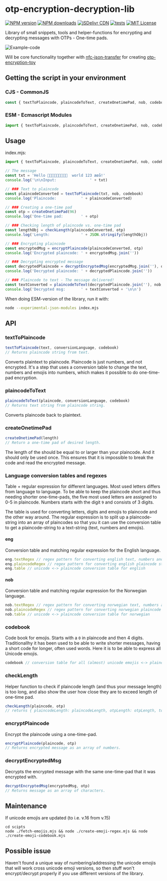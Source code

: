 # otp-encryption-decryption-lib

[![NPM version](http://img.shields.io/npm/v/otp-encryption-decryption-lib.svg?style=flat)](https://npmjs.org/package/otp-encryption-decryption-lib)
[![NPM downloads](http://img.shields.io/npm/dm/otp-encryption-decryption-lib.svg?style=flat)](https://npmjs.org/package/otp-encryption-decryption-lib) 
[![jSDelivr CDN](https://data.jsdelivr.com/v1/package/npm/otp-encryption-decryption-lib/badge?style=rounded)](https://www.jsdelivr.com/package/npm/otp-encryption-decryption-lib)
[![tests](https://github.com/eklem/otp-encryption-decryption-lib/actions/workflows/tests.yml/badge.svg)](https://github.com/eklem/otp-encryption-decryption-lib/actions/workflows/tests.yml)
[![MIT License](http://img.shields.io/badge/license-MIT-blue.svg?style=flat)](LICENSE)

Library of small snippets, tools and helper-functions for encrypting and decrypting messages with OTPs - One-time pads.

![Example-code](https://github.com/eklem/otp-encryption-decryption-lib/blob/trunk/otp-library-03.png)

Will be core functionality together with [nfc-json-transfer](https://github.com/eklem/nfc-json-transfer) for creating [otp-encryption-toy](https://github.com/eklem/otp-encryption-toy)

## Getting the script in your environment

### CJS - CommonJS

```javaScript
const { textToPlaincode, plaincodeToText, createOnetimePad, nob, codebook, checkLength, encryptPlaincode, decryptEncryptedMsg } = require('otp-encryption-decryption-lib')
```

### ESM - Ecmascript Modules

```javaScript
import { textToPlaincode, plaincodeToText, createOnetimePad, nob, codebook, checkLength, encryptPlaincode, decryptEncryptedMsg } from 'otp-encryption-decryption-lib'
```


## Usage

index.mjs:
```javaScript
import { textToPlaincode, plaincodeToText, createOnetimePad, nob, codebook, checkLength, encryptPlaincode, decryptEncryptedMsg } from 'otp-encryption-decryption-lib'

// The message
const txt = 'Hello 👨‍👩‍👦‍👦🏳️‍🌈😀🇿🇼  world 123 æøå!'
console.log('\n\nInput:               ' + txt)

// ### Text to plaincode
const plaincodeConverted = textToPlaincode(txt, nob, codebook)
console.log('Plaincode:           ' + plaincodeConverted)

// ### Creating a one-time pad
const otp = createOnetimePad(96)
console.log('One-time pad:        ' + otp)

// ### Checking length of plaincode vs. one-time pad
const lengthObj = checkLength(plaincodeConverted, otp)
console.log('Length:              ' + JSON.stringify(lengthObj))

// ### Encrypting plaincode
const encryptedMsg = encryptPlaincode(plaincodeConverted, otp)
console.log('Encrypted plaincode: ' + encryptedMsg.join(''))

// ### Decrypting encrypted message
const decryptedPlaincode = decryptEncryptedMsg(encryptedMsg.join(''), otp)
console.log('Decrypted plaincode: ' + decryptedPlaincode.join(''))

// ### Plaincode to text - The message delivered!
const textConverted = plaincodeToText(decryptedPlaincode.join(''), nob, codebook)
console.log('Decrypted msg:       ' + textConverted + '\n\n')
```

When doing ESM-version of the library, run it with:

```sh
node --experimental-json-modules index.mjs
```



## API

### textToPlaincode
```javaScript
textToPlaincode(text, conversionLanguage, codebook)
// Returns plaincode string from text.
```

Converts plaintext to plaincode. Plaincode is just numbers, and not encrypted. It's a step that uses a conversion table to change the text, numbers and emojis into numbers, which makes it possible to do one-time-pad encryption.

### plaincodeToText
```javaScript
plaincodeToText(plaincode, conversionLanguage, codebook)
// Returns text string from plaincode string.
```

Converts plaincode back to plaintext.

### createOnetimePad
```javaScript
createOnetimePad(length)
// Return a one-time pad of desired length.
```

The length of the should be equal to or larger than your plaincode. And it should only be used once. This ensures that it is impossible to break the code and read the encrypted message.

### Language conversion tables and regexes

Table + regular expression for different languages. Most used letters differs from language to language. To be able to keep the plaincode short and thus needing shorter one-time-pads, the five most used letters are assigned to 0-5 in plaincode. Numbers starts with the digit `9` and consists of 3 digits.

The table is used for converting letters, digits and emojis to plaincode and the other way around. The regular expression is to split up a plaincode-string into an array of plaincodes so that you it can use the conversion table to get a plaincode-string to a text-string (text, numbers and emojis).

#### eng

Conversion table and matching regular expression for the English language.

```javaScript
eng.textRegex // regex pattern for converting english text, numbers and punctuation into single characters
eng.plaincodeRegex // regex pattern for converting english plaincode string into array of plaincodes
eng.table // unicode <-> plaincode conversion table for english
```

#### nob

Conversion table and matching regular expression for the Norwegian language.

```javaScript
nob.textRegex // regex pattern for converting norwegian text, numbers and punctuation into single characters
nob.plaincodeRegex // regex pattern for converting norwegian plaincode string into array of plaincodes
nob.table // unicode <-> plaincode conversion table for norwegian
```

### codebook

Code book for emojis. Starts with a `0` in plaincode and then 4 digits. Traditionallhy it has been used to be able to write shorter messages, having a short code for longer, often used words. Here it is to be able to express all Unicode emojis.

```javaScript
codebook // conversion table for all (almost) unicode emojis <-> plaincode
```

### checkLength

Helper function to check if plaincode length (and thus your message length) is too long, and also show the user how close they are to exceed length of one-time pad.

```javaScript
checkLength(plaincode, otp)
// returns { plaincodeLength: plaincodeLength, otpLength: otpLength, tooLong: tooLong }
```

### encryptPlaincode

Encrypt the plaincode using a one-time-pad.

```javaScript
encryptPlaincode(plaincode, otp)
// Returns encrypted message as an array of numbers.
```

### decryptEncryptedMsg

Decrypts the encrypted message with the same one-time-pad that it was encrypted with.

```javaScript
decryptEncryptedMsg(encryptedMsg, otp)
// Returns message as an array of characters.
```

## Maintenance

If unicode emojis are updated (to i.e. v.16 from v.15)

```console
cd scipts
node ./fetch-emojis.mjs && node ./create-emoji-regex.mjs && node ./create-emoji-codebook.mjs
```

## Possible issue

Haven't found a unique way of numbering/addressing the unicode emojis that will work cross unicode emoji versions, so then stuff won't encrypt/decrypt properly if you use different versions of the library.
